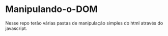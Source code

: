 # Manipulando-o-DOM

Nesse repo terão várias pastas de manipulação simples do html através do javascript.
